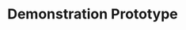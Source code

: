 ---
templateKey: video-demonstration-section
videoUrl: https://www.youtube-nocookie.com/embed/aCqFSLWieOc
title: Demonstration Prototype
description: CONDA launched its crowdinvesting platform in 2013. The blockchain
---